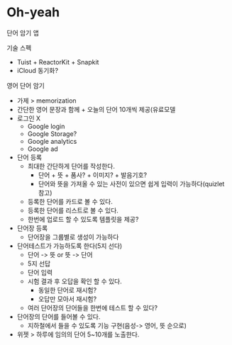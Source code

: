 # Oh-yeah
단어 암기 앱

기술 스펙
* Tuist + ReactorKit + Snapkit
* iCloud 동기화?

영어 단어 암기
* 가제 > memorization
* 간단한 영어 문장과 함께 + 오늘의 단어 10개씩 제공(유료모델
* 로그인 X
    * Google login
    * Google Storage?
    * Google analytics
    * Google ad
* 단어 등록
    * 최대한 간단하게 단어를 작성한다.
        * 단어 + 뜻 + 품사? + 이미지? + 발음기호?
        * 단어와 뜻을 가져올 수 있는 사전이 있으면 쉽게 입력이 가능하다(quizlet 참고)
    * 등록한 단어를 카드로 볼 수 있다.
    * 등록한 단어를 리스트로 볼 수 있다.
    * 한번에 업로드 할 수 있도록 템플릿을 제공?
* 단어장 등록
    * 단어장을 그룹별로 생성이 가능하다
* 단어테스트가 가능하도록 한다(5지 선다)
    * 단어 -> 뜻 or 뜻 -> 단어
    * 5지 선답
    * 단어 입력
    * 시험 결과 후 오답을 확인 할 수 있다.
        * 동일한 단어로 재시험?
        * 오답만 모아서 재시험?
    * 여러 단어장의 단어들을 한번에 테스트 할 수 있다?
* 단어장의 단어를 들어볼 수 있다.
    * 지하철에서 들을 수 있도록 기능 구현(음성-> 영어, 뜻 순으로)
* 위젯 > 하루에 임의의 단어 5~10개를 노출한다.
